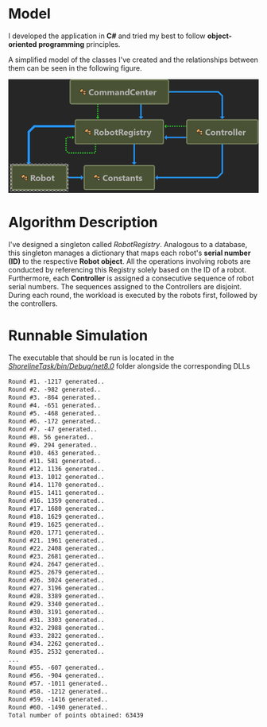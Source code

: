 # Model 
I developed the application in **C#** and tried my best to follow **object-oriented programming** principles.

A simplified model of the classes I've created and the relationships between them can be seen in the following figure.

![Class Diagram](diag.png)

# Algorithm Description 
I've designed a singleton called _RobotRegistry_. Analogous to a database, this singleton manages a dictionary that maps each robot's **serial number (ID)** to the respective **Robot object**. All the operations involving robots are conducted by referencing this Registry solely based on the ID of a robot. Furthermore, each **Controller** is assigned a consecutive sequence of robot serial numbers. The sequences assigned to the Controllers are disjoint. During each round, the workload is executed by the robots first, followed by the controllers.

# Runnable Simulation 
The executable that should be run is located in the _[ShorelineTask/bin/Debug/net8.0](ShorelineTask/bin/Debug/net8.0)_ folder alongside the corresponding DLLs 
```
Round #1. -1217 generated..
Round #2. -982 generated..
Round #3. -864 generated..
Round #4. -651 generated..
Round #5. -468 generated..
Round #6. -172 generated..
Round #7. -47 generated..
Round #8. 56 generated..
Round #9. 294 generated..
Round #10. 463 generated..
Round #11. 581 generated..
Round #12. 1136 generated..
Round #13. 1012 generated..
Round #14. 1170 generated..
Round #15. 1411 generated..
Round #16. 1359 generated..
Round #17. 1680 generated..
Round #18. 1629 generated..
Round #19. 1625 generated..
Round #20. 1771 generated..
Round #21. 1961 generated..
Round #22. 2408 generated..
Round #23. 2681 generated..
Round #24. 2647 generated..
Round #25. 2679 generated..
Round #26. 3024 generated..
Round #27. 3196 generated..
Round #28. 3389 generated..
Round #29. 3340 generated..
Round #30. 3191 generated..
Round #31. 3303 generated..
Round #32. 2988 generated..
Round #33. 2822 generated..
Round #34. 2262 generated..
Round #35. 2532 generated..
...
Round #55. -607 generated..
Round #56. -904 generated..
Round #57. -1011 generated..
Round #58. -1212 generated..
Round #59. -1416 generated..
Round #60. -1490 generated..
Total number of points obtained: 63439
```
